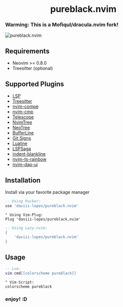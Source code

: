 <h1 align="center" > pureblack.nvim </h1>
<h3> Warming: This is a Mofiqul/dracula.nvim fork! </h3>

![pureblack.nvim](./assets/neovim.webp)


## Requirements

- Neovim >= 0.8.0
- Treesitter (optional)

## Supported Plugins

- [LSP](https://github.com/neovim/nvim-lspconfig)
- [Treesitter](https://github.com/nvim-treesitter/nvim-treesitter)
- [nvim-compe](https://github.com/hrsh7th/nvim-compe)
- [nvim-cmp](https://github.com/hrsh7th/nvim-cmp)
- [Telescope](https://github.com/nvim-telescope/telescope.nvim)
- [NvimTree](https://github.com/kyazdani42/nvim-tree.lua)
- [NeoTree](https://github.com/nvim-neo-tree/neo-tree.nvim)
- [BufferLine](https://github.com/akinsho/nvim-bufferline.lua)
- [Git Signs](https://github.com/lewis6991/gitsigns.nvim)
- [Lualine](https://github.com/hoob3rt/lualine.nvim)
- [LSPSaga](https://github.com/glepnir/lspsaga.nvim)
- [indent-blankline](https://github.com/lukas-reineke/indent-blankline.nvim)
- [nvim-ts-rainbow](https://github.com/p00f/nvim-ts-rainbow)
- [nvim-dap-ui](https://github.com/rcarriga/nvim-dap-ui)

##  Installation

Install via your favorite package manager

```lua
-- Using Packer:
use 'daviii-lopes/pureblack.nvim'
```

```vim
" Using Vim-Plug:
Plug 'daviii-lopes/pureblack.nvim'
```

```lua
-- Using Lazy.nvim: 
{
    'daviii-lopes/pureblack.nvim'
}
```

## Usage

```lua
-- Lua:
vim.cmd[[colorscheme pureblack]]
```

```vim
" Vim-Script:
colorscheme pureblack
```

### enjoy! :D
